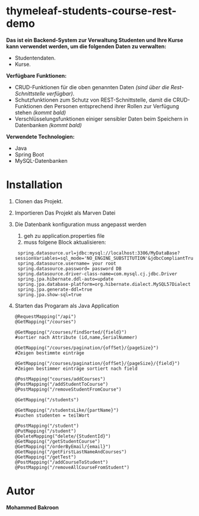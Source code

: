 
  
# thymeleaf-students-course-rest-demo
 
**Das ist ein Backend-System zur Verwaltung Studenten und Ihre Kurse kann verwendet werden, um die folgenden Daten zu verwalten:**

- Studentendaten.
- Kurse.

**Verfügbare Funktionen:**

- CRUD-Funktionen für die oben genannten Daten *(sind über die Rest-Schnittstelle verfügbar)*.
- Schutzfunktionen zum Schutz von REST-Schnittstelle, damit die CRUD-Funktionen den Personen entsprechend ihrer Rollen zur Verfügung stehen *(kommt bald)*
- Verschlüsselungsfunktionen einiger sensibler Daten beim Speichern in Datenbanken *(kommt bald)*

**Verwendete Technologien:**

- Java
- Spring Boot
- MySQL-Datenbanken

# Installation
1. Clonen das Projekt. 
2. Importieren Das Projekt als Marven Datei
3. Die Datenbank konfiguration muss angepasst werden 
   1. geh zu application.properties file
   2. muss folgene Block aktualisieren: 
   
   ```  
    spring.datasource.url=jdbc:mysql://localhost:3306/MyDataBase?sessionVariables=sql_mode='NO_ENGINE_SUBSTITUTION'&jdbcCompliantTruncation=false&createDatabaseIfNotExist=true
    spring.datasource.username= your root
    spring.datasource.password= password DB
    spring.datasource.driver-class-name=com.mysql.cj.jdbc.Driver
    spring.jpa.hibernate.ddl-auto=update
    spring.jpa.database-platform=org.hibernate.dialect.MySQL57Dialect
    spring.jpa.generate-ddl=true
    spring.jpa.show-sql=true

4. Starten das Progaram als Java Application
  
    ```
    @RequestMapping("/api")
    @GetMapping("/courses")
    
    @GetMapping("/courses/findSorted/{field}") 
    #sortier nach Attribute (id,name,SerialNummer)
    
    @GetMapping("/courses/pagination/{offSet}/{pageSize}") 
    #Zeigen bestimmte einträge 
    
    @GetMapping("/courses/pagination/{offSet}/{pageSize}/{field}") 
    #Zeigen bestimmer einträge sortiert nach field
    
    @PostMapping("courses/addCourses")
    @PostMapping("/addStudentToCourse")
    @PostMapping("/removeStudentFromCourse")

    @GetMapping("/students")
    
    @GetMapping("/studentsLike/{partName}") 
    #suchen studenten = teilWort 
    
    @PostMapping("/student")
    @PutMapping("/student")
    @DeleteMapping("delete/{StudentId}")
    @GetMapping("/getStudentCourse")
    @GetMapping("/orderByEmail/{email}")
    @GetMapping("/getFirstLastNameAndCourses")
    @GetMapping("/getTest")
    @PostMapping("/addCourseToStudent")
    @PostMapping("/removeAllCourseFromStudent")

# Autor
**Mohammed Bakroon**

